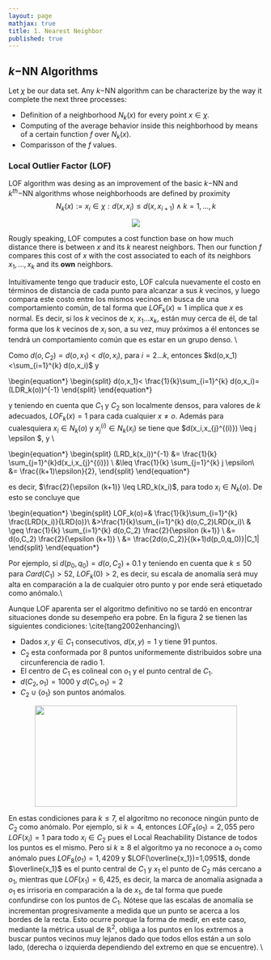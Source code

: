 ```yaml
---
layout: page
mathjax: true
title: 1. Nearest Neighbor
published: true
---
```

## $k-$NN Algorithms

Let $\chi$ be our data set. Any $k-$NN algorithm can be characterize by the way it complete the next three processes: 

- Definition of a neighborhood $N_{k}(x)$ for every point $x \in \chi$.
- Computing of the average behavior inside this neighborhood by means of a certain function $f$ over $N_{k}(x)$.
- Comparisson of the $f$ values.

### Local Outlier Factor (LOF) 

LOF algorithm was desing as an improvement of the basic $k-$NN and $k^{th}-$NN algorithms whose neighborhoods are defined by proximity 
$$N_k(x):= { x_i \in \chi: d(x,x_i) \leq d(x,x_{i+1}) \wedge k=1,...,k }$$

<center><img src="https://latex.codecogs.com/gif.latex?N_k%28x%29%3D%5C%7B%20x_i%20%5Cin%20%5Cchi%3A%20d%28x%2Cx_i%29%20%5Cleq%20d%28x%2Cx_%7Bi&plus;1%7D%29%20%5Cwedge%20k%3D1%2C...%2Ck%20%5C%7D"></center>

Rougly speaking, LOF computes a cost function base on how much distance there is between $x$ and its $k$ nearest neighbors. Then our function $f$ compares this cost of $x$ with the cost associated to each of its neighbors $x_1,...,x_k$ and its **own** neighbors.

Intuitivamente tengo que traducir esto, LOF calcula nuevamente el costo en términos de distancia de cada punto para alcanzar a sus $k$ vecinos, y luego compara este costo entre los mismos vecinos en busca de una comportamiento común, de tal forma que $LOF_k(x) \approx 1$ implica que $x$ es normal. Es decir, si los $k$ vecinos de $x$, $x_1 \dots x_k$, están muy cerca de él, de tal forma que los $k$ vecinos de $x_i$ son, a su vez, muy próximos a él entonces se tendrá un comportamiento común que es estar en un grupo denso. \\

Como $d(o,C_2)=d(o,x_1)<d(o,x_i)$, para $i=2 \dots k$, entonces $kd(o,x_1)<\sum_{i=1}^{k} d(o,x_i)$ y

\begin{equation*}
\begin{split}
d(o,x_1)< \frac{1}{k}\sum_{i=1}^{k} d(o,x_i)= (LDR_k(o))^{-1}
\end{split}
\end{equation*}

y teniendo en cuenta que $C_1$ y $C_2$ son localmente densos, para valores de $k$ adecuados, $LOF_k(x)=1$ para cada cualquier $x \neq o$. Además para cualesquiera $x_i \in N_k(o)$ y $x_j^{(i)} \in N_k(x_i)$ se tiene que $d(x_i,x_{j}^{(i)}) \leq j \epsilon $, y \\

\begin{equation*}
    \begin{split}
        (LRD_k(x_i))^{-1} &= \frac{1}{k} \sum_{j=1}^{k}d(x_i,x_{j}^{(i)}) \\
         &\leq \frac{1}{k} \sum_{j=1}^{k} j \epsilon\\
        &= \frac{(k+1)\epsilon}{2}, 
    \end{split}
\end{equation*}

es decir, $\frac{2}{\epsilon (k+1)} \leq LRD_k(x_i)$, para todo $x_i \in N_k(o).$ De esto se concluye que 

\begin{equation*}
\begin{split}
LOF_k(o)=& \frac{1}{k}\sum_{i=1}^{k} \frac{LRD(x_i)}{LRD(o)}\\ &>\frac{1}{k}\sum_{i=1}^{k} d(o,C_2)LRD(x_i)\\
& \geq \frac{1}{k} \sum_{i=1}^{k} d(o,C_2) \frac{2}{\epsilon (k+1)} \\
&= d(o,C_2) \frac{2}{\epsilon (k+1)} \\
&= \frac{2d(o,C_2)}{(k+1)d(p_0,q_0)}|C_1|
\end{split}
\end{equation*}

Por ejemplo, si $d(p_0,q_0)=d(o,C_2)+0.1$ y teniendo en cuenta que $k \leq 50$ para $Card(C_1)>52$, $LOF_k(0) > 2$, es decir, su escala de anomalía será muy alta en comparación a la de cualquier otro punto y por ende será etiquetado como anómalo.\\

Aunque LOF aparenta ser el algoritmo definitivo no se tardó en encontrar situaciones donde su desempeño era pobre. En la figura 2  se tienen las siguientes condiciones: \cite{tang2002enhancing}\\


* Dados $x,y \in C_1$ consecutivos, $d(x,y)=1$ y tiene 91 puntos.
* $C_2$ esta conformada por 8 puntos uniformemente distribuidos sobre una circunferencia de radio 1.
* El centro de $C_1$ es colineal con $o_1$ y el punto central de $C_1$.
* $d(C_2,o_1)=1000$ y $d(C_1,o_1)=2$
* $C_2 \cup \left \{ o_1 \right \}$ son puntos anómalos.



<center>
<img src="https://user-images.githubusercontent.com/67338552/86149156-33478100-bac1-11ea-90ef-e990eadf6972.png" height="200" width="400">
</center>


En estas condiciones para $k \leqslant 7$, el algoritmo no reconoce ningún punto de $C_2$ como anómalo. Por ejemplo, si $k=4$, entonces $LOF_4(o_1)=2,055$ pero $LOF(x_i)=1$ para todo $x_i \in C_2$ pues el Local Reachability Distance de todos los puntos es el mismo. Pero si $k \geq 8$ el algoritmo ya no reconoce a $o_1$ como anómalo pues $LOF_8(o_1)=1,4209$ y $LOF(\overline{x_1})=1,0951$, donde $\overline{x_1}$ es el punto central de $C_1$ y $x_1$ el punto de $C_2$ más cercano a $o_1$, mientras que $LOF(x_1)=6,425$, es decir, la marca de anomalía asignada a $o_1$ es irrisoria en comparación a la de $x_1$, de tal forma que puede confundirse con los puntos de $C_1$. Nótese que las escalas de anomalía se incrementan progresivamente a medida que un punto se acerca a los bordes de la recta. Esto ocurre porque la forma de medir, en este caso, mediante la métrica usual de $\mathbb{R}^2$, obliga a los puntos en los extremos a buscar puntos vecinos muy lejanos dado que todos ellos están a un solo lado, (derecha o izquierda dependiendo del extremo en que se encuentre). \\
